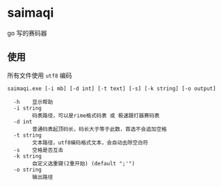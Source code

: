 # saimaqi

go 写的赛码器

## 使用

所有文件使用 `utf8` 编码

```shell
saimaqi.exe [-i mb] [-d int] [-t text] [-s] [-k string] [-o output]

  -h    显示帮助
  -i string
        码表路径，可以是rime格式码表 或 极速跟打器赛码表
  -d int
        普通码表起顶码长，码长大于等于此数，首选不会追加空格
  -t string
        文本路径，utf8编码格式文本，会自动去除空白符
  -s    空格是否互击
  -k string
        自定义选重键(2重开始) (default ";'")
  -o string
        输出路径
``` 
